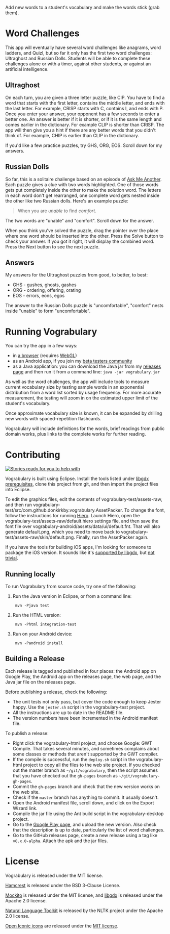 Add new words to a student's vocabulary and make the words stick (grab them).

Word Challenges
===============

This app will eventually have several word challenges like anagrams, word ladders, and Quizl, but so far it only has the first two word challenges: Ultraghost and Russian Dolls.
Students will be able to complete these challenges alone or with a timer, against other students, or against an artificial intelligence.

Ultraghost
----------

On each turn, you are given a three letter puzzle, like CIP. You have to find a word that starts with the first letter, contains the middle letter, and ends with the last letter. For example, CRISP starts with C, contains I, and ends with P. Once you enter your answer, your opponent has a few seconds to enter a better one. An answer is better if it is shorter, or if it is the same length and comes earlier in the dictionary. For example CLIP is shorter than CRISP. The app will then give you a hint if there are any better words that you didn't think of. For example, CHIP is earlier than CLIP in the dictionary.

If you'd like a few practice puzzles, try GHS, ORG, EOS. Scroll down for my answers.

Russian Dolls
-------------

So far, this is a solitaire challenge based on an episode of [Ask Me Another][ama]. Each puzzle gives a clue with two words highlighted. One of those words gets put completely inside the other to make the solution word. The letters in each word don't get rearranged, one complete word gets nested inside the other like two Russian dolls. Here's an example puzzle:

>When you are *unable* to find *comfort*.

The two words are "unable" and "comfort". Scroll down for the answer.

When you think you've solved the puzzle, drag the pointer over the place where one word should be inserted into the other. Press the Solve button to check your answer. If you got it right, it will display the combined word. Press the Next button to see the next puzzle.

Answers
-------

My answers for the Ultraghost puzzles from good, to better, to best:
 * GHS - gushes, ghosts, gashes
 * ORG - ordering, offering, orating
 * EOS - errors, eons, egos﻿

The answer to the Russian Dolls puzzle is "uncomfortable", "comfort" nests inside "unable" to form "uncomfortable".

Running Vograbulary
===================

You can try the app in a few ways:
 * in [a browser][browser] (requires [WebGL][webgl])
 * as an Android app, if you join my [beta testers community][testers]
 * as a Java application: you can download the Java jar from my [releases page][releases] and then run it from a command line: `java -jar vograbulary.jar`

As well as the word challenges, the app will include tools to measure current vocabulary size by testing sample words in an exponential distribution from a word list sorted by usage frequency. For more accurate measurement, the testing will zoom in on the estimated upper limit of the student's vocabulary. 

Once approximate vocabulary size is known, it can be expanded by drilling new words with spaced-repetition flashcards. 

Vograbulary will include definitions for the words, brief readings from public domain works, plus links to the complete works for further reading.

Contributing
============

[![Stories ready for you to help with][badge]][waffle]

Vograbulary is built using Eclipse. Install the tools listed under [libgdx prerequisites][tools], clone this project from git, and then import the project files into Eclipse.

To edit the graphics files, edit the contents of vograbulary-test/assets-raw, and then run vograbulary-test/src/com.github.donkirkby.vograbulary.AssetPacker. To change the font, follow the instructions for running [Hiero][hiero]. Launch Hiero, open the vograbulary-test/assets-raw/default.hiero settings file, and then save the font file over vograbulary-android/assets/data/ui/default.fnt. That will also generate default.png, which you need to move back to vograbulary-test/assets-raw/skin/default.png. Finally, run the AssetPacker again.

If you have the tools for building iOS apps, I'm looking for someone to package the iOS version. It sounds like it's [supported by libgdx][iOS], but [not trivial][iOStrouble].

Running locally
---------------
To run Vograbulary from source code, try one of the following:

1. Run the Java version in Eclipse, or from a command line:

        mvn -Pjava test
2. Run the HTML version:

        mvn -Phtml integration-test
3. Run on your Android device:

        mvn -Pandroid install

Building a Release
------------------

Each release is tagged and published in four places: the Android app on Google Play, the Android app on the releases page, the web page, and the Java jar file on the releases page.

Before publishing a release, check the following:

* The unit tests not only pass, but cover the code enough to keep Jester happy. Use the `jester.sh` script in the vograbulary-test project.
* All the instructions are up to date in the README file.
* The version numbers have been incremented in the Android manifest file.

To publish a release:

* Right click the vograbulary-html project, and choose Google: GWT Compile. That takes several minutes, and sometimes complains about some classes or methods that aren't supported by the GWT compiler.
* If the compile is successful, run the `deploy.sh` script in the vograbulary-html project to copy all the files to the web site project. If you checked out the master branch as `~/git/vograbulary`, then the script assumes that you have checked out the `gh-pages` branch as `~/git/vograbulary-gh-pages`.
* Commit the `gh-pages` branch and check that the new version works on the web site.
* Check if the `master` branch has anything to commit. It usually doesn't.
* Open the Android manifest file, scroll down, and click on the Export Wizard link.
* Compile the jar file using the Ant build script in the vograbulary-desktop project.
* Go to the [Google Play page][google], and upload the new version. Also check that the description is up to date, particularly the list of word challenges.
* Go to the GitHub releases page, create a new release using a tag like `v0.x.0-alpha`. Attach the apk and the jar files.

License
=======

Vograbulary is released under the MIT license.

[Hamcrest][hamcrest] is released under the BSD 3-Clause License.

[Mockito][mockito] is released under the MIT license, and [libgdx][libgdx] is released under the Apache 2.0 license.

[Natural Language Toolkit][nltk] is released by the NLTK project under the Apache 2.0 license.

[Open Iconic icons][icons] are released under the [MIT license][mit].

[browser]: http://donkirkby.github.io/vograbulary/run/
[webgl]: http://get.webgl.org/
[testers]: https://plus.google.com/u/0/communities/103264778621024783530
[releases]: https://github.com/donkirkby/vograbulary/releases
[tools]: https://github.com/libgdx/libgdx/wiki/Project-setup%2C-running-%26-debugging
[iOS]: http://www.badlogicgames.com/wordpress/?p=3156
[iOStrouble]: https://github.com/libgdx/libgdx/wiki/Robovm-notes
[hamcrest]: http://hamcrest.org/JavaHamcrest/
[mockito]: https://code.google.com/p/mockito/
[libgdx]: http://libgdx.badlogicgames.com/
[nltk]: http://nltk.org/
[hiero]: https://github.com/libgdx/libgdx/wiki/Hiero
[icons]: https://github.com/iconic/open-iconic
[mit]: https://github.com/iconic/open-iconic/blob/master/ICON-LICENSE
[ama]: http://www.npr.org/2014/01/30/268462155/russian-dolls
[google]: https://play.google.com/apps/publish
[badge]: https://badge.waffle.io/donkirkby/vograbulary.svg?label=ready&title=Ready
[waffle]: http://waffle.io/donkirkby/vograbulary
